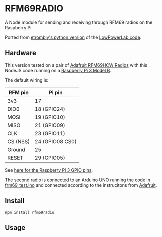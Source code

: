 # RFM69RADIO
A Node module for sending and receiving through RFM69 radios on the Raspberry Pi.

Ported from [etrombly's python version](https://github.com/etrombly) of the [LowPowerLab code](https://github.com/LowPowerLab/RFM69).

## Hardware
This version tested on a pair of [Adafruit RFM69HCW Radios](https://learn.adafruit.com/adafruit-rfm69hcw-and-rfm96-rfm95-rfm98-lora-packet-padio-breakouts/overview) with this NodeJS code running on a [Raspberry Pi 3 Model B](https://www.raspberrypi.org/products/raspberry-pi-3-model-b/). 

The default wiring is:

| RFM pin | Pi pin  
| ------- |-------
| 3v3     | 17  
| DIO0    | 18 (GPIO24)  
| MOSI    | 19 (GPIO10)
| MISO    | 21 (GPIO09)
| CLK     | 23 (GPIO11)
| CS (NSS)| 24 (GPIO08 CS0)
| Ground  | 25  
| RESET   | 29 (GPIO05)

See [here for the Raspberry Pi 3 GPIO pins](https://docs.microsoft.com/en-us/windows/iot-core/learn-about-hardware/pinmappings/pinmappingsrpi).

The second radio is connected to an Arduino UNO running the code in [frm69_test.ino](https://github.com/AndyFlem/rfm69radio/blob/master/frm69_test/rfm69_test.ino) and connected according to the instrucitons from [Adafruit](https://learn.adafruit.com/adafruit-rfm69hcw-and-rfm96-rfm95-rfm98-lora-packet-padio-breakouts/arduino-wiring).

## Install
`npm install rfm69radio`

## Usage

